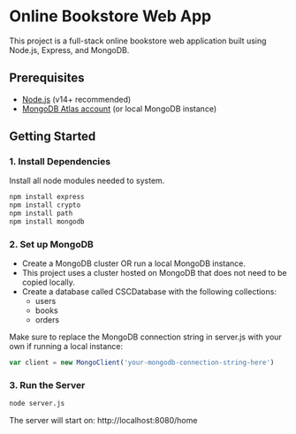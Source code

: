 # Online Bookstore Web App

This project is a full-stack online bookstore web application built using Node.js, Express, and MongoDB.

## Prerequisites

- [Node.js](https://nodejs.org/) (v14+ recommended)
- [MongoDB Atlas account](https://www.mongodb.com/cloud/atlas) (or local MongoDB instance)

## Getting Started

### 1. Install Dependencies
Install all node modules needed to system.

```bash
npm install express
npm install crypto
npm install path
npm install mongodb
```

### 2. Set up MongoDB
- Create a MongoDB cluster OR run a local MongoDB instance.
- This project uses a cluster hosted on MongoDB that does not need to be copied locally.
- Create a database called CSCDatabase with the following collections:
    - users
    - books
    - orders

Make sure to replace the MongoDB connection string in server.js with your own if running a local instance:
```javascript 
var client = new MongoClient('your-mongodb-connection-string-here')
```

### 3. Run the Server
```bash
node server.js
```
The server will start on:
http://localhost:8080/home